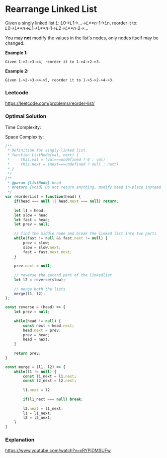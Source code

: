 # Rearrange Linked List

Given a singly linked list *L*: *L*0→*L*1→…→*L**n*-1→*L*n,
reorder it to: *L*0→*L**n*→*L*1→*L**n*-1→*L*2→*L**n*-2→…

You may **not** modify the values in the list's nodes, only nodes itself may be changed.

**Example 1:**

```
Given 1->2->3->4, reorder it to 1->4->2->3.
```

**Example 2:**

```
Given 1->2->3->4->5, reorder it to 1->5->2->4->3.
```



### Leetcode

https://leetcode.com/problems/reorder-list/



### Optimal Solution

Time Complexity:

Space Complexity:

```js
/**
 * Definition for singly-linked list.
 * function ListNode(val, next) {
 *     this.val = (val===undefined ? 0 : val)
 *     this.next = (next===undefined ? null : next)
 * }
 */
/**
 * @param {ListNode} head
 * @return {void} Do not return anything, modify head in-place instead.
 */
var reorderList = function(head) {
    if(head === null || head.next === null) return;
    
    let l1 = head;
    let slow = head
    let fast = head;
    let prev = null;
    
    // find the middle node and break the linked list into two parts
    while(fast != null && fast.next != null) {
        prev = slow;
        slow = slow.next;
        fast = fast.next.next;
    }
    
    prev.next = null;
    
    // reverse the second part of the linkedlist
    let l2 = reverse(slow);
    
    // merge both the lists
    merge(l1, l2);
};

const reverse = (head) => {
    let prev = null;
    
    while(head != null) {
        const next = head.next;
        head.next = prev;
        prev = head;
        head = next;
    }
    
    return prev;
}

const merge = (l1, l2) => {
    while(l1 != null) {
        const l1_next = l1.next;
        const l2_next = l2.next;
        
        l1.next = l2
        
        if(l1_next === null) break;
        
        l2.next = l1_next;
        l1 = l1_next;
        l2 = l2_next;
    }
}
```



### Explanation

https://www.youtube.com/watch?v=xRYPjDMSUFw